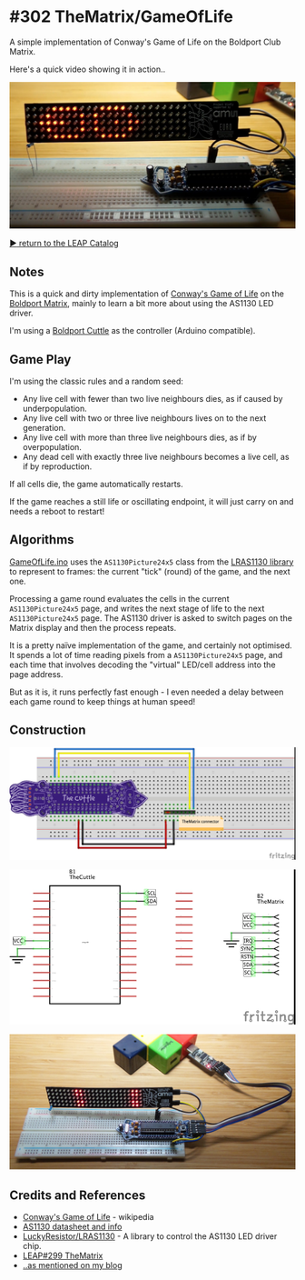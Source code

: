 # #302 TheMatrix/GameOfLife

A simple implementation of Conway's Game of Life on the Boldport Club Matrix.

Here's a quick video showing it in action..

[![Build](./assets/GameOfLife_cover.jpg?raw=true)](http://www.youtube.com/watch?v=xJM7nuiDj8w)

[:arrow_forward: return to the LEAP Catalog](http://leap.tardate.com)

## Notes

This is a quick and dirty implementation of
[Conway's Game of Life](https://en.wikipedia.org/wiki/Conway%27s_Game_of_Life) on the
[Boldport Matrix](../TheMatrix), mainly to learn a bit more about using the AS1130 LED driver.

I'm using a [Boldport Cuttle](../../TheCuttle) as the controller (Arduino compatible).

## Game Play

I'm using the classic rules and a random seed:

* Any live cell with fewer than two live neighbours dies, as if caused by underpopulation.
* Any live cell with two or three live neighbours lives on to the next generation.
* Any live cell with more than three live neighbours dies, as if by overpopulation.
* Any dead cell with exactly three live neighbours becomes a live cell, as if by reproduction.

If all cells die, the game automatically restarts.

If the game reaches a still life or oscillating endpoint, it will just carry on and needs a reboot to restart!

## Algorithms

[GameOfLife.ino](./GameOfLife.ino) uses the `AS1130Picture24x5` class from the [LRAS1130 library](https://github.com/LuckyResistor/LRAS1130)
to represent to frames: the current "tick" (round) of the game, and the next one.

Processing a game round evaluates the cells in the current `AS1130Picture24x5` page,
and writes the next stage of life to the next `AS1130Picture24x5` page.
The AS1130 driver is asked to switch pages on the Matrix display and then the process repeats.

It is a pretty naïve implementation of the game, and certainly not optimised.
It spends a lot of time reading pixels from a `AS1130Picture24x5` page, and each time that involves
decoding the "virtual" LED/cell address into the page address.

But as it is, it runs perfectly fast enough - I even needed a delay between each game round to keep things at human speed!

## Construction

![Breadboard](./assets/GameOfLife_bb.jpg?raw=true)

![Schematic](./assets/GameOfLife_schematic.jpg?raw=true)

![Build](./assets/GameOfLife_build.jpg?raw=true)

## Credits and References
* [Conway's Game of Life](https://en.wikipedia.org/wiki/Conway%27s_Game_of_Life) - wikipedia
* [AS1130 datasheet and info](ams.com/eng/Products/Power-Management/LED-Drivers/AS1130)
* [LuckyResistor/LRAS1130](https://github.com/LuckyResistor/LRAS1130) - A library to control the AS1130 LED driver chip.
* [LEAP#299 TheMatrix](../TheMatrix)
* [..as mentioned on my blog](http://blog.tardate.com/2017/05/leap302-game-of-life-on-the-boldport-club-matrix.html)
